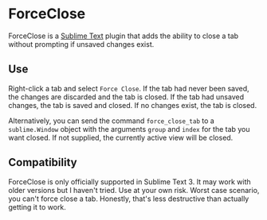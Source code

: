 # ForceClose

ForceClose is a [Sublime Text][] plugin that adds the ability to close a tab without prompting if unsaved changes exist.

[Sublime Text]: http://www.sublimetext.com

## Use

Right-click a tab and select `Force Close`. If the tab had never been saved, the changes are discarded and the tab is closed. If the tab had unsaved changes, the tab is saved and closed. If no changes exist, the tab is closed.

Alternatively, you can send the command `force_close_tab` to a `sublime.Window` object with the arguments `group` and `index` for the tab you want closed. If not supplied, the currently active view will be closed.

## Compatibility

ForceClose is only officially supported in Sublime Text 3. It may work with older versions but I haven't tried. Use at your own risk. Worst case scenario, you can't force close a tab. Honestly, that's less destructive than actually getting it to work.
